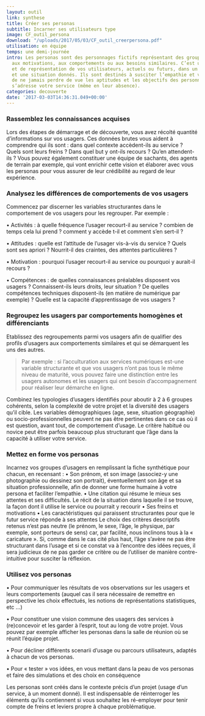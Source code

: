 ```yaml
---
layout: outil
link: synthese
title: Créer ses personas
subtitle: Incarner ses utilisateurs type
image: CF_outil_persona
download: "/uploads/2017/05/03/CF_outil_creerpersona.pdf"
utilisation: en équipe
temps: une demi-journée
intro: Les personas sont des personnages fictifs représentant des groupes d’usagers
  aux motivations, aux comportements ou aux besoins similaires. C’est un outil d’analyse
  et de représentation de vos utilisateurs, actuels ou futurs, dans un contexte d’usage
  et une situation donnés. Ils sont destinés à susciter l’empathie et vous permettent
  de ne jamais perdre de vue les aptitudes et les objectifs des personnes auxquelles
  s’adresse votre service (même en leur absence).
categories: decouverte
date: '2017-03-03T14:36:31.049+00:00'
---
```



### Rassemblez les connaissances acquises

Lors des étapes de démarrage et de découverte, vous avez récolté quantité d’informations sur vos usagers. Ces données brutes vous aident à comprendre qui ils sont : dans quel contexte accèdent-ils au service ? Quels sont leurs freins ? Dans quel but y ont-ils recours ? Qu’en attendent-ils ?
Vous pouvez également constituer une équipe de sachants, des agents de terrain par exemple, qui vont enrichir cette vision et élaborer avec vous les personas pour vous assurer de leur crédibilité au regard de leur expérience.

### Analysez les différences de comportements de vos usagers

Commencez par discerner les variables structurantes dans le comportement de vos usagers pour les regrouper.
Par exemple :

• Activités : à quelle fréquence l’usager recourt-il au service ? combien de temps cela lui prend ? comment y accède t-il et comment s’en sert-il ?

• Attitudes : quelle est l’attitude de l’usager vis-à-vis du service ? Quels sont ses apriori ? Nourrit-il des craintes, des attentes particulières ?

• Motivation : pourquoi l’usager recourt-il au service ou pourquoi y aurait-il recours ?

• Compétences : de quelles connaissances préalables disposent vos usagers ? Connaissent-ils leurs droits, leur situation ? De quelles compétences techniques disposent-ils (en matière de numérique par exemple) ? Quelle est la capacité d’apprentissage de vos usagers ?

### Regroupez les usagers par comportements homogènes et différenciants

Etablissez des regroupements parmi vos usagers afin de qualifier des profils d’usagers aux comportements similaires et qui se démarquent les uns des autres.

> Par exemple : si l’acculturation aux services numériques est-une variable structurante et que vos usagers n’ont pas tous le même niveau de maturité, vous pouvez faire une distinction entre les usagers autonomes et les usagers qui ont besoin d’accompagnement pour réaliser leur démarche en ligne.

Combinez les typologies d’usagers identifiés pour aboutir à 2 à 6 groupes cohérents, selon la complexité de votre projet et la diversité des usagers qu’il cible.
Les variables démographiques (age, sexe, situation géographie) ou socio-professionnelles peuvent ne pas être pertinentes dans ce cas où il est question, avant tout, de comportement d’usage. Le critère habitué ou novice peut être parfois beaucoup plus structurant que l’âge dans la capacité à utiliser votre service.

### Mettez en forme vos personas

Incarnez vos groupes d’usagers en remplissant la fiche synthétique pour chacun, en recensant :
• Son prénom, et son image (associez-y une photographie ou dessinez son portrait), éventuellement son âge et sa situation professionnelle, afin de donner une forme humaine à votre persona et faciliter l’empathie.
• Une citation qui résume le mieux ses attentes et ses difficultés.
Le récit de la situation dans laquelle il se trouve, la façon dont il utilise le service ou pourrait y recourir
• Ses freins et motivations
• Les caractéristiques qui paraissent structurantes pour que le futur service réponde à ses attentes
Le choix des critères descriptifs retenus n’est pas neutre (le prénom, le sexe, l’âge, le physique, par exemple, sont porteurs de sens) car, par facilité, nous inclinons tous à la « caricature ». Si, comme dans le cas cité plus haut, l’âge s’avère ne pas être structurant dans l’usage et si ce constat va à l’encontre des idées reçues, il sera judicieux de ne pas garder ce critère ou de l’utiliser de manière contre-intuitive pour susciter la réflexion.

### Utilisez vos personas

• Pour communiquer les résultats de vos observations sur les usagers et leurs comportements (auquel cas il sera nécessaire de remettre en perspective les choix effectués, les notions de représentations statistiques, etc …)

• Pour constituer une vision commune des usagers des services à (re)concevoir et les garder à l’esprit, tout au long de votre projet. Vous pouvez par exemple afficher les personas dans la salle de réunion où se réunit l’équipe projet.

• Pour décliner différents scenarii d’usage ou parcours utilisateurs, adaptés à chacun de vos personas.

• Pour « tester » vos idées, en vous mettant dans la peau de vos personas et faire des simulations et des choix en conséquence

Les personas sont créés dans le contexte précis d’un projet (usage d’un service, à un moment donné). Il est indispensable de réinterroger les éléments qu’ils contiennent si vous souhaitez les ré-employer pour tenir compte de freins et leviers propre à chaque problématique.